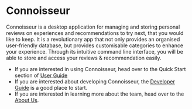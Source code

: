 # Connoisseur

Connoisseur is a desktop application for managing and storing personal reviews on experiences and recommendations to try
next, that you would like to keep. It is a revolutionary app that not only provides an organised user-friendly database,
but provides customisable categories to enhance your experience. Through its intuitive command line interface, you will
be able to store and access your reviews & recommendation easily.

* If you are interested in using Connoisseur, head over to the Quick Start section of [User Guide](UserGuide.md)
* If you are interested about developing Connoisseur, the [Developer Guide](DeveloperGuide.md) is a good place to start.
* If you are interested in learning more about the team, head over to the [About Us](AboutUs.md). 